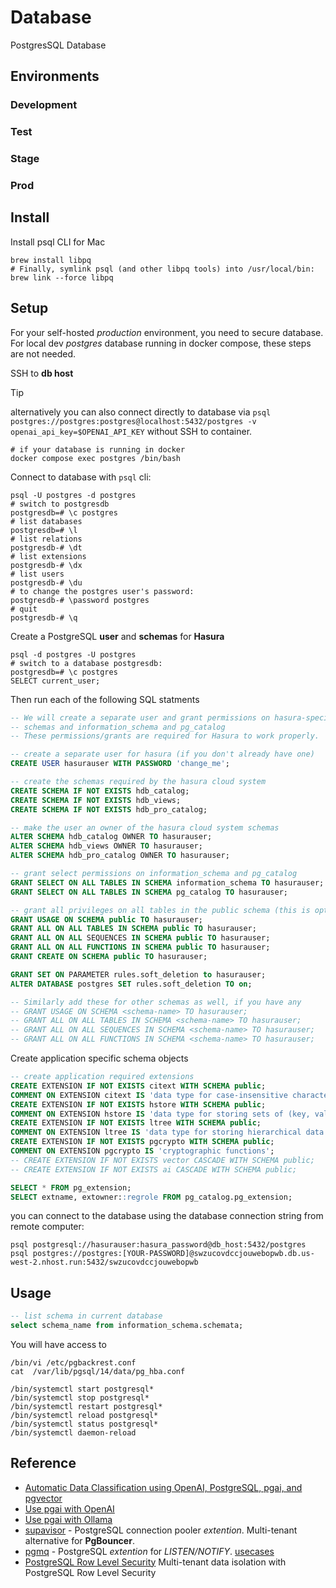 # Database

PostgresSQL Database

## Environments

### Development

### Test

### Stage

### Prod

## Install

Install psql CLI for Mac

```shell
brew install libpq
# Finally, symlink psql (and other libpq tools) into /usr/local/bin:
brew link --force libpq
```

## Setup

For your self-hosted _production_ environment, you need to secure database.  
For local dev _postgres_ database running in docker compose, these steps are not needed.

SSH to **db host**

> [!TIP]
> alternatively you can also connect directly to database via `psql postgres://postgres:postgres@localhost:5432/postgres -v openai_api_key=$OPENAI_API_KEY` without SSH to container.

```shell
# if your database is running in docker
docker compose exec postgres /bin/bash
```

Connect to database with `psql` cli:

```shell
psql -U postgres -d postgres
# switch to postgresdb
postgresdb=# \c postgres
# list databases
postgresdb=# \l
# list relations
postgresdb-# \dt
# list extensions
postgresdb-# \dx
# list users
postgresdb-# \du
# to change the postgres user's password:
postgresdb-# \password postgres
# quit
postgresdb-# \q
```

Create a PostgreSQL **user** and **schemas** for **Hasura**

```shell
psql -d postgres -U postgres
# switch to a database postgresdb:
postgresdb=# \c postgres
SELECT current_user;
```

Then run each of the following SQL statments

```sql
-- We will create a separate user and grant permissions on hasura-specific
-- schemas and information_schema and pg_catalog
-- These permissions/grants are required for Hasura to work properly.

-- create a separate user for hasura (if you don't already have one)
CREATE USER hasurauser WITH PASSWORD 'change_me';

-- create the schemas required by the hasura cloud system
CREATE SCHEMA IF NOT EXISTS hdb_catalog;
CREATE SCHEMA IF NOT EXISTS hdb_views;
CREATE SCHEMA IF NOT EXISTS hdb_pro_catalog;

-- make the user an owner of the hasura cloud system schemas
ALTER SCHEMA hdb_catalog OWNER TO hasurauser;
ALTER SCHEMA hdb_views OWNER TO hasurauser;
ALTER SCHEMA hdb_pro_catalog OWNER TO hasurauser;

-- grant select permissions on information_schema and pg_catalog
GRANT SELECT ON ALL TABLES IN SCHEMA information_schema TO hasurauser;
GRANT SELECT ON ALL TABLES IN SCHEMA pg_catalog TO hasurauser;

-- grant all privileges on all tables in the public schema (this is optional and can be customized)
GRANT USAGE ON SCHEMA public TO hasurauser;
GRANT ALL ON ALL TABLES IN SCHEMA public TO hasurauser;
GRANT ALL ON ALL SEQUENCES IN SCHEMA public TO hasurauser;
GRANT ALL ON ALL FUNCTIONS IN SCHEMA public TO hasurauser;
GRANT CREATE ON SCHEMA public TO hasurauser;

GRANT SET ON PARAMETER rules.soft_deletion to hasurauser;
ALTER DATABASE postgres SET rules.soft_deletion TO on;

-- Similarly add these for other schemas as well, if you have any
-- GRANT USAGE ON SCHEMA <schema-name> TO hasurauser;
-- GRANT ALL ON ALL TABLES IN SCHEMA <schema-name> TO hasurauser;
-- GRANT ALL ON ALL SEQUENCES IN SCHEMA <schema-name> TO hasurauser;
-- GRANT ALL ON ALL FUNCTIONS IN SCHEMA <schema-name> TO hasurauser;
```

Create application specific schema objects

```sql
-- create application required extensions
CREATE EXTENSION IF NOT EXISTS citext WITH SCHEMA public;
COMMENT ON EXTENSION citext IS 'data type for case-insensitive character strings';
CREATE EXTENSION IF NOT EXISTS hstore WITH SCHEMA public;
COMMENT ON EXTENSION hstore IS 'data type for storing sets of (key, value) pairs';
CREATE EXTENSION IF NOT EXISTS ltree WITH SCHEMA public;
COMMENT ON EXTENSION ltree IS 'data type for storing hierarchical data path';
CREATE EXTENSION IF NOT EXISTS pgcrypto WITH SCHEMA public;
COMMENT ON EXTENSION pgcrypto IS 'cryptographic functions';
-- CREATE EXTENSION IF NOT EXISTS vector CASCADE WITH SCHEMA public;
-- CREATE EXTENSION IF NOT EXISTS ai CASCADE WITH SCHEMA public;

SELECT * FROM pg_extension;
SELECT extname, extowner::regrole FROM pg_catalog.pg_extension;
```

you can connect to the database using the database connection string from remote computer:

```shell
psql postgresql://hasurauser:hasura_password@db_host:5432/postgres
psql postgres://postgres:[YOUR-PASSWORD]@swzucovdccjouwebopwb.db.us-west-2.nhost.run:5432/swzucovdccjouwebopwb
```

## Usage

```sql
-- list schema in current database
select schema_name from information_schema.schemata;
```

You will have access to

```shell
/bin/vi /etc/pgbackrest.conf
cat  /var/lib/pgsql/14/data/pg_hba.conf

/bin/systemctl start postgresql*
/bin/systemctl stop postgresql*
/bin/systemctl restart postgresql*
/bin/systemctl reload postgresql*
/bin/systemctl status postgresql*
/bin/systemctl daemon-reload
```

## Reference

- [Automatic Data Classification using OpenAI, PostgreSQL, pgai, and pgvector](https://github.com/quamernasim/automatic-data-classification-using-openai-postgreSQL-pgai-and-pgvector)
- [Use pgai with OpenAI](https://github.com/timescale/pgai/blob/main/docs/openai.md)
- [Use pgai with Ollama](https://github.com/timescale/pgai/blob/main/docs/ollama.md)
- [supavisor](https://github.com/supabase/supavisor) - PostgreSQL connection pooler _extention_. Multi-tenant alternative for **PgBouncer**.  
- [pgmq](https://github.com/tembo-io/pgmq) - PostgreSQL _extention_ for _LISTEN/NOTIFY_. [usecases](https://supabase.com/blog/supabase-queues)
- [PostgreSQL Row Level Security](https://aws.amazon.com/blogs/database/multi-tenant-data-isolation-with-postgresql-row-level-security/) Multi-tenant data isolation with PostgreSQL Row Level Security
